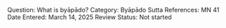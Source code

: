 Question: What is byāpādo?
Category: Byāpādo
Sutta References: MN 41
Date Entered: March 14, 2025
Review Status: Not started